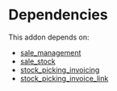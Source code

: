 # Dependencies

This addon depends on:

- [sale_management](https://github.com/bringout/oca-ocb-sale)
- [sale_stock](https://github.com/bringout/oca-ocb-sale)
- [stock_picking_invoicing](https://github.com/bringout/oca-financial)
- [stock_picking_invoice_link](https://github.com/bringout/oca-workflow-process)
